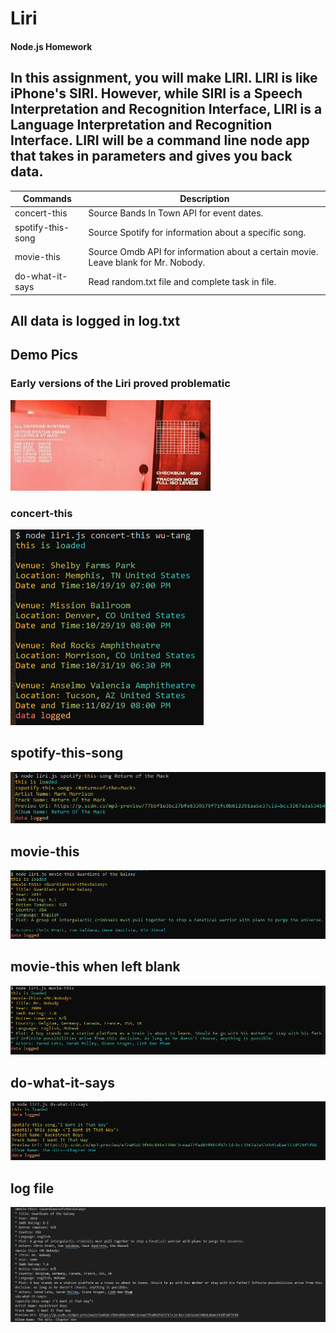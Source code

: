 # Liri
#### Node.js Homework

## In this assignment, you will make LIRI. LIRI is like iPhone's SIRI. However, while SIRI is a Speech Interpretation and Recognition Interface, LIRI is a Language Interpretation and Recognition Interface. LIRI will be a command line node app that takes in parameters and gives you back data.


Commands | Description
---------| -----------
concert-this | Source Bands In Town API for event dates.
spotify-this-song | Source Spotify for information about a specific song.
movie-this | Source Omdb API for information about a certain movie. Leave blank for Mr. Nobody.
do-what-it-says | Read random.txt file and complete task in file.

## All data is logged in log.txt

## Demo Pics
### Early versions of the Liri proved problematic
![Early versions of the app proved problematic](assets/images/Terminator.gif)

### concert-this
![concert-this](assets/images/concert.PNG)

## spotify-this-song
![spotify-this-song](assets/images/spotify.PNG)

## movie-this
![movie-this](assets/images/movie.PNG)

## movie-this when left blank
![movie-this when left blank](assets/images/NOBODY.PNG)

## do-what-it-says
![do-what-it-says](assets/images/do.PNG)

## log file
![log.txt](assets/images/log.PNG)